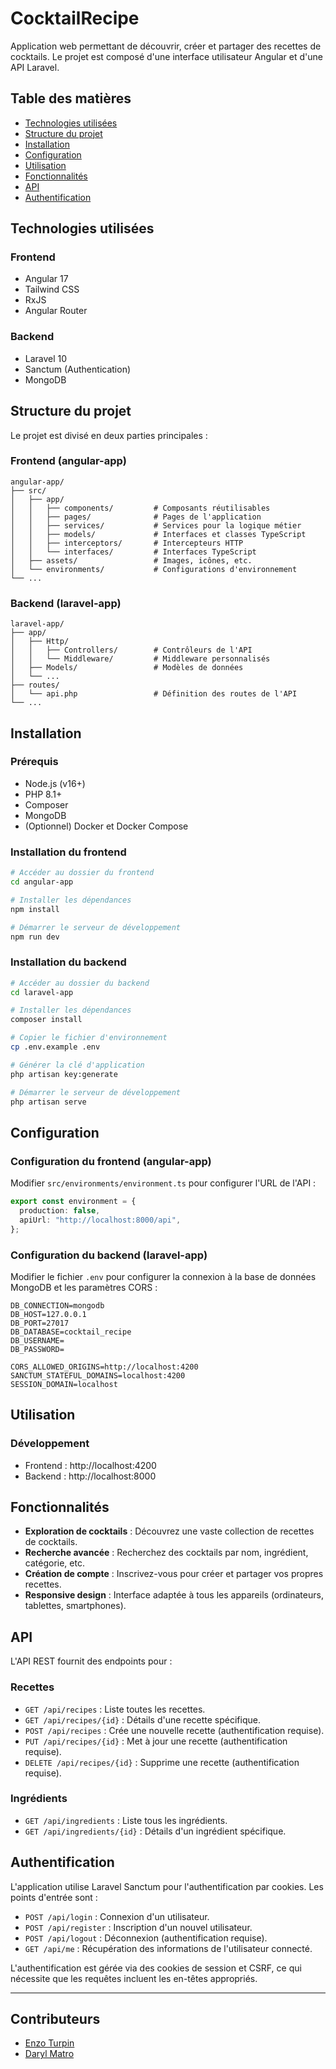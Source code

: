 # CocktailRecipe

Application web permettant de découvrir, créer et partager des recettes de cocktails. Le projet est composé d'une interface utilisateur Angular et d'une API Laravel.

## Table des matières

- [Technologies utilisées](#technologies-utilisées)
- [Structure du projet](#structure-du-projet)
- [Installation](#installation)
- [Configuration](#configuration)
- [Utilisation](#utilisation)
- [Fonctionnalités](#fonctionnalités)
- [API](#api)
- [Authentification](#authentification)

## Technologies utilisées

### Frontend

- Angular 17
- Tailwind CSS
- RxJS
- Angular Router

### Backend

- Laravel 10
- Sanctum (Authentication)
- MongoDB

## Structure du projet

Le projet est divisé en deux parties principales :

### Frontend (angular-app)

```
angular-app/
├── src/
│   ├── app/
│   │   ├── components/         # Composants réutilisables
│   │   ├── pages/              # Pages de l'application
│   │   ├── services/           # Services pour la logique métier
│   │   ├── models/             # Interfaces et classes TypeScript
│   │   ├── interceptors/       # Intercepteurs HTTP
│   │   └── interfaces/         # Interfaces TypeScript
│   ├── assets/                 # Images, icônes, etc.
│   └── environments/           # Configurations d'environnement
└── ...
```

### Backend (laravel-app)

```
laravel-app/
├── app/
│   ├── Http/
│   │   ├── Controllers/        # Contrôleurs de l'API
│   │   └── Middleware/         # Middleware personnalisés
│   ├── Models/                 # Modèles de données
│   └── ...
├── routes/
│   └── api.php                 # Définition des routes de l'API
└── ...
```

## Installation

### Prérequis

- Node.js (v16+)
- PHP 8.1+
- Composer
- MongoDB
- (Optionnel) Docker et Docker Compose

### Installation du frontend

```bash
# Accéder au dossier du frontend
cd angular-app

# Installer les dépendances
npm install

# Démarrer le serveur de développement
npm run dev
```

### Installation du backend

```bash
# Accéder au dossier du backend
cd laravel-app

# Installer les dépendances
composer install

# Copier le fichier d'environnement
cp .env.example .env

# Générer la clé d'application
php artisan key:generate

# Démarrer le serveur de développement
php artisan serve
```

## Configuration

### Configuration du frontend (angular-app)

Modifier `src/environments/environment.ts` pour configurer l'URL de l'API :

```typescript
export const environment = {
  production: false,
  apiUrl: "http://localhost:8000/api",
};
```

### Configuration du backend (laravel-app)

Modifier le fichier `.env` pour configurer la connexion à la base de données MongoDB et les paramètres CORS :

```
DB_CONNECTION=mongodb
DB_HOST=127.0.0.1
DB_PORT=27017
DB_DATABASE=cocktail_recipe
DB_USERNAME=
DB_PASSWORD=

CORS_ALLOWED_ORIGINS=http://localhost:4200
SANCTUM_STATEFUL_DOMAINS=localhost:4200
SESSION_DOMAIN=localhost
```

## Utilisation

### Développement

- Frontend : http://localhost:4200
- Backend : http://localhost:8000

## Fonctionnalités

- **Exploration de cocktails** : Découvrez une vaste collection de recettes de cocktails.
- **Recherche avancée** : Recherchez des cocktails par nom, ingrédient, catégorie, etc.
- **Création de compte** : Inscrivez-vous pour créer et partager vos propres recettes.
- **Responsive design** : Interface adaptée à tous les appareils (ordinateurs, tablettes, smartphones).

## API

L'API REST fournit des endpoints pour :

### Recettes

- `GET /api/recipes` : Liste toutes les recettes.
- `GET /api/recipes/{id}` : Détails d'une recette spécifique.
- `POST /api/recipes` : Crée une nouvelle recette (authentification requise).
- `PUT /api/recipes/{id}` : Met à jour une recette (authentification requise).
- `DELETE /api/recipes/{id}` : Supprime une recette (authentification requise).

### Ingrédients

- `GET /api/ingredients` : Liste tous les ingrédients.
- `GET /api/ingredients/{id}` : Détails d'un ingrédient spécifique.

## Authentification

L'application utilise Laravel Sanctum pour l'authentification par cookies. Les points d'entrée sont :

- `POST /api/login` : Connexion d'un utilisateur.
- `POST /api/register` : Inscription d'un nouvel utilisateur.
- `POST /api/logout` : Déconnexion (authentification requise).
- `GET /api/me` : Récupération des informations de l'utilisateur connecté.

L'authentification est gérée via des cookies de session et CSRF, ce qui nécessite que les requêtes incluent les en-têtes appropriés.

---

## Contributeurs

- [Enzo Turpin](https://github.com/EnzoTurpin)
- [Daryl Matro](Darylmatro)
